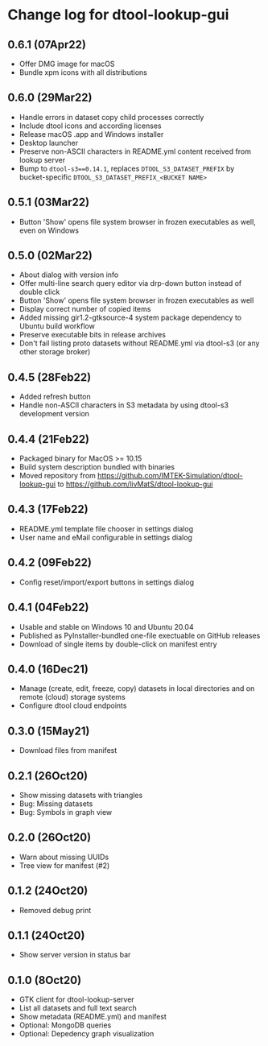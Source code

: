 Change log for dtool-lookup-gui
===============================

0.6.1 (07Apr22)
---------------

- Offer DMG image for macOS
- Bundle xpm icons with all distributions

0.6.0 (29Mar22)
---------------

- Handle errors in dataset copy child processes correctly
- Include dtool icons and according licenses
- Release macOS .app and Windows installer
- Desktop launcher 
- Preserve non-ASCII characters in README.yml content received from lookup server
- Bump to ``dtool-s3==0.14.1``, replaces ``DTOOL_S3_DATASET_PREFIX`` by bucket-specific ``DTOOL_S3_DATASET_PREFIX_<BUCKET NAME>``

0.5.1 (03Mar22)
---------------

- Button 'Show' opens file system browser in frozen executables as well, even on Windows

0.5.0 (02Mar22)
---------------

- About dialog with version info
- Offer multi-line search query editor via drp-down button instead of double click
- Button 'Show' opens file system browser in frozen executables as well
- Display correct number of copied items
- Added missing gir1.2-gtksource-4 system package dependency to Ubuntu build workflow
- Preserve executable bits in release archives
- Don't fail listing proto datasets without README.yml via dtool-s3 (or any other storage broker)

0.4.5 (28Feb22)
---------------

- Added refresh button
- Handle non-ASCII characters in S3 metadata by using dtool-s3 development version

0.4.4 (21Feb22)
---------------

- Packaged binary for MacOS >= 10.15
- Build system description bundled with binaries
- Moved repository from https://github.com/IMTEK-Simulation/dtool-lookup-gui to https://github.com/livMatS/dtool-lookup-gui

0.4.3 (17Feb22)
---------------

- README.yml template file chooser in settings dialog
- User name and eMail configurable in settings dialog

0.4.2 (09Feb22)
----------------

- Config reset/import/export buttons in settings dialog

0.4.1 (04Feb22)
---------------

- Usable and stable on Windows 10 and Ubuntu 20.04
- Published as PyInstaller-bundled one-file exectuable on GitHub releases
- Download of single items by double-click on manifest entry

0.4.0 (16Dec21)
---------------

- Manage (create, edit, freeze, copy) datasets in local directories and on
  remote (cloud) storage systems
- Configure dtool cloud endpoints

0.3.0 (15May21)
---------------

- Download files from manifest

0.2.1 (26Oct20)
---------------

- Show missing datasets with triangles
- Bug: Missing datasets
- Bug: Symbols in graph view

0.2.0 (26Oct20)
---------------

- Warn about missing UUIDs
- Tree view for manifest (#2)

0.1.2 (24Oct20)
---------------

- Removed debug print

0.1.1 (24Oct20)
---------------

- Show server version in status bar

0.1.0 (8Oct20)
--------------

- GTK client for dtool-lookup-server
- List all datasets and full text search
- Show metadata (README.yml) and manifest
- Optional: MongoDB queries
- Optional: Depedency graph visualization 
